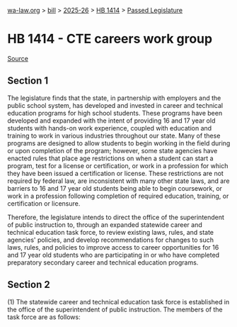 [wa-law.org](/) > [bill](/bill/) > [2025-26](/bill/2025-26/) > [HB 1414](/bill/2025-26/hb/1414/) > [Passed Legislature](/bill/2025-26/hb/1414/S.PL/)

# HB 1414 - CTE careers work group

[Source](http://lawfilesext.leg.wa.gov/biennium/2025-26/Pdf/Bills/House%20Passed%20Legislature/1414-S.PL.pdf)

## Section 1
The legislature finds that the state, in partnership with employers and the public school system, has developed and invested in career and technical education programs for high school students. These programs have been developed and expanded with the intent of providing 16 and 17 year old students with hands-on work experience, coupled with education and training to work in various industries throughout our state. Many of these programs are designed to allow students to begin working in the field during or upon completion of the program; however, some state agencies have enacted rules that place age restrictions on when a student can start a program, test for a license or certification, or work in a profession for which they have been issued a certification or license. These restrictions are not required by federal law, are inconsistent with many other state laws, and are barriers to 16 and 17 year old students being able to begin coursework, or work in a profession following completion of required education, training, or certification or licensure.

Therefore, the legislature intends to direct the office of the superintendent of public instruction to, through an expanded statewide career and technical education task force, to review existing laws, rules, and state agencies' policies, and develop recommendations for changes to such laws, rules, and policies to improve access to career opportunities for 16 and 17 year old students who are participating in or who have completed preparatory secondary career and technical education programs.

## Section 2
(1) The statewide career and technical education task force is established in the office of the superintendent of public instruction. The members of the task force are as follows:
